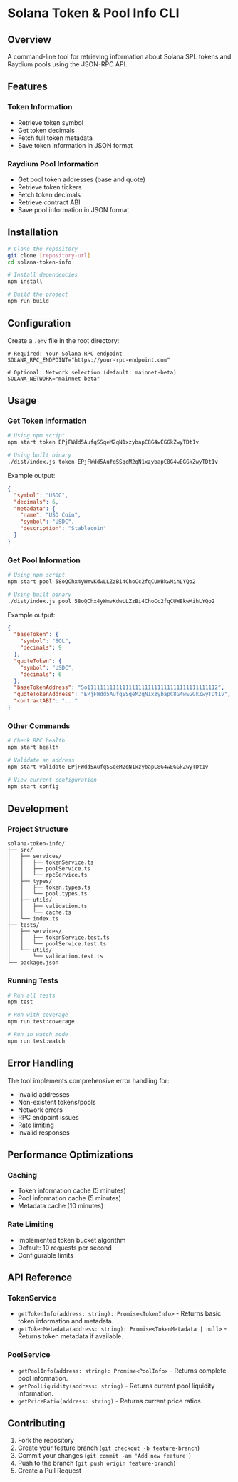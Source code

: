 # Solana Token & Pool Info CLI

## Overview
A command-line tool for retrieving information about Solana SPL tokens and Raydium pools using the JSON-RPC API.

## Features
### Token Information
- Retrieve token symbol
- Get token decimals
- Fetch full token metadata
- Save token information in JSON format

### Raydium Pool Information
- Get pool token addresses (base and quote)
- Retrieve token tickers
- Fetch token decimals
- Retrieve contract ABI
- Save pool information in JSON format

## Installation
```bash
# Clone the repository
git clone [repository-url]
cd solana-token-info

# Install dependencies
npm install

# Build the project
npm run build
```

## Configuration
Create a `.env` file in the root directory:
```env
# Required: Your Solana RPC endpoint
SOLANA_RPC_ENDPOINT="https://your-rpc-endpoint.com"

# Optional: Network selection (default: mainnet-beta)
SOLANA_NETWORK="mainnet-beta"
```

## Usage

### Get Token Information
```bash
# Using npm script
npm start token EPjFWdd5AufqSSqeM2qN1xzybapC8G4wEGGkZwyTDt1v

# Using built binary
./dist/index.js token EPjFWdd5AufqSSqeM2qN1xzybapC8G4wEGGkZwyTDt1v
```
Example output:
```json
{
  "symbol": "USDC",
  "decimals": 6,
  "metadata": {
    "name": "USD Coin",
    "symbol": "USDC",
    "description": "Stablecoin"
  }
}
```

### Get Pool Information
```bash
# Using npm script
npm start pool 58oQChx4yWmvKdwLLZzBi4ChoCc2fqCUWBkwMihLYQo2

# Using built binary
./dist/index.js pool 58oQChx4yWmvKdwLLZzBi4ChoCc2fqCUWBkwMihLYQo2
```
Example output:
```json
{
  "baseToken": {
    "symbol": "SOL",
    "decimals": 9
  },
  "quoteToken": {
    "symbol": "USDC",
    "decimals": 6
  },
  "baseTokenAddress": "So11111111111111111111111111111111111111112",
  "quoteTokenAddress": "EPjFWdd5AufqSSqeM2qN1xzybapC8G4wEGGkZwyTDt1v",
  "contractABI": "..."
}
```

### Other Commands
```bash
# Check RPC health
npm start health

# Validate an address
npm start validate EPjFWdd5AufqSSqeM2qN1xzybapC8G4wEGGkZwyTDt1v

# View current configuration
npm start config
```

## Development
### Project Structure
```
solana-token-info/
├── src/
│   ├── services/
│   │   ├── tokenService.ts
│   │   ├── poolService.ts
│   │   └── rpcService.ts
│   ├── types/
│   │   ├── token.types.ts
│   │   └── pool.types.ts
│   ├── utils/
│   │   ├── validation.ts
│   │   └── cache.ts
│   └── index.ts
├── tests/
│   ├── services/
│   │   ├── tokenService.test.ts
│   │   └── poolService.test.ts
│   └── utils/
│       └── validation.test.ts
└── package.json
```

### Running Tests
```bash
# Run all tests
npm test

# Run with coverage
npm run test:coverage

# Run in watch mode
npm run test:watch
```

## Error Handling
The tool implements comprehensive error handling for:
- Invalid addresses
- Non-existent tokens/pools
- Network errors
- RPC endpoint issues
- Rate limiting
- Invalid responses

## Performance Optimizations
### Caching
- Token information cache (5 minutes)
- Pool information cache (5 minutes)
- Metadata cache (10 minutes)

### Rate Limiting
- Implemented token bucket algorithm
- Default: 10 requests per second
- Configurable limits

## API Reference
### TokenService
- `getTokenInfo(address: string): Promise<TokenInfo>` - Returns basic token information and metadata.
- `getTokenMetadata(address: string): Promise<TokenMetadata | null>` - Returns token metadata if available.

### PoolService
- `getPoolInfo(address: string): Promise<PoolInfo>` - Returns complete pool information.
- `getPoolLiquidity(address: string)` - Returns current pool liquidity information.
- `getPriceRatio(address: string)` - Returns current price ratios.

## Contributing
1. Fork the repository
2. Create your feature branch (`git checkout -b feature-branch`)
3. Commit your changes (`git commit -am 'Add new feature'`)
4. Push to the branch (`git push origin feature-branch`)
5. Create a Pull Request



